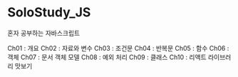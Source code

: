 # SoloStudy_JS
혼자 공부하는 자바스크립트 

<!-- 목차 -->

Ch01 : 개요
Ch02 : 자료와 변수
Ch03 : 조건문
Ch04 : 반복문
Ch05 : 함수
Ch06 : 객체
Ch07 : 문서 객체 모델
Ch08 : 예외 처리
Ch09 : 클래스
Ch10 : 리액트 라이브러리 맛보기